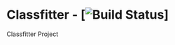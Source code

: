 # Classfitter - [![Build Status][jenkins-status]]
Classfitter Project


[jenkins-status]:https://dev.datatransparency.com/jenkins/buildStatus/icon?job=Classfitter
